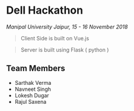 # Dell Hackathon
*Manipal University Jaipur, 15 - 16 November 2018*

> Client Side is built on Vue.js

> Server is built using Flask ( python )

## Team Members

- Sarthak Verma
- Navneet Singh
- Lokesh Dugar
- Rajul Saxena
